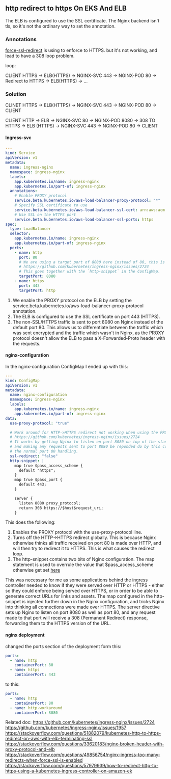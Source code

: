 


## http redirect to https On EKS And ELB

The ELB is configured to use the SSL certificate. The Nginx backend isn't tls, so it's not the ordinary way to set the annotation.

### Annotations

[force-ssl-redirect](https://github.com/kubernetes/ingress-nginx/blob/nginx-0.26.1/docs/user-guide/nginx-configuration/annotations.md#server-side-https-enforcement-through-redirect) is using to enforce to HTTPS.
but it's not working, and lead to have a 308 loop problem.

loop:

CLIENT HTTPS -> ELB(HTTPS) -> NGINX-SVC 443 -> NGINX-POD 80 -> Redirect to HTTPS -> ELB(HTTPS) -> ...


### Solution

CLINET HTTPS -> ELB(HTTPS) -> NGINX-SVC 443 -> NGINX-POD 80 -> CLIENT

CLIENT HTTP -> ELB -> NGINX-SVC 80 -> NGINX-POD 8080 -> 308 TO HTTPS -> ELB (HTTPS) -> NGINX-SVC 443 -> NGINX-POD 80 -> CLIENT

#### Ingress-svc

```yaml
---
kind: Service
apiVersion: v1
metadata:
  name: ingress-nginx
  namespace: ingress-nginx
  labels:
    app.kubernetes.io/name: ingress-nginx
    app.kubernetes.io/part-of: ingress-nginx
  annotations:
    # Enable PROXY protocol
    service.beta.kubernetes.io/aws-load-balancer-proxy-protocol: "*"
    # Specify SSL certificate to use
    service.beta.kubernetes.io/aws-load-balancer-ssl-cert: arn:aws:acm:[...]
    # Use SSL on the HTTPS port
    service.beta.kubernetes.io/aws-load-balancer-ssl-ports: https
spec:
  type: LoadBalancer
  selector:
    app.kubernetes.io/name: ingress-nginx
    app.kubernetes.io/part-of: ingress-nginx
  ports:
    - name: http
      port: 80
      # We are using a target port of 8080 here instead of 80, this is to work around
      # https://github.com/kubernetes/ingress-nginx/issues/2724
      # This goes together with the `http-snippet` in the ConfigMap.
      targetPort: 8080
    - name: https
      port: 443
      targetPort: http
```

1. We enable the PROXY protocol on the ELB by setting the service.beta.kubernetes.io/aws-load-balancer-proxy-protocol annotation.
2. The ELB is configured to use the SSL certificate on port 443 (HTTPS).
3. The non-SSL/HTTPS traffic is sent to port 8080 on Nginx instead of the default port 80. This allows us to differentiate between the traffic which was sent encrypted and the traffic which wasn't in Nginx, as the PROXY protocol doesn't allow the ELB to pass a X-Forwarded-Proto header with the requests.


#### nginx-configuration

In the nginx-configuration ConfigMap I ended up with this:

```yaml
---
kind: ConfigMap
apiVersion: v1
metadata:
  name: nginx-configuration
  namespace: ingress-nginx
  labels:
    app.kubernetes.io/name: ingress-nginx
    app.kubernetes.io/part-of: ingress-nginx
data:
  use-proxy-protocol: "true"

  # Work around for HTTP->HTTPS redirect not working when using the PROXY protocol:
  # https://github.com/kubernetes/ingress-nginx/issues/2724
  # It works by getting Nginx to listen on port 8080 on top of the standard 80 and 443,
  # and making any requests sent to port 8080 be reponded do by this code, rather than
  # the normal port 80 handling.
  ssl-redirect: "false"
  http-snippet: |
    map true $pass_access_scheme {
      default "https";
    }
    map true $pass_port {
      default 443;
    }

    server {
      listen 8080 proxy_protocol;
      return 308 https://$host$request_uri;
    }
```
This does the following:

1. Enables the PROXY protocol with the use-proxy-protocol line.
2. Turns off the HTTP->HTTPS redirect globally. This is because Nginx otherwise thinks all traffic received on port 80 is made over HTTP, and will then try to redirect it to HTTPS. This is what causes the redirect loop.
3. The http-snippet contains two bits of Nginx configuration. The map statement is used to overrule the value that $pass_access_scheme otherwise get set [here](https://github.com/kubernetes/ingress-nginx/blob/da32401c665c646954f79b61e9aa60ac562eb7b7/rootfs/etc/nginx/template/nginx.tmpl#L290-L294) 

This was necessary for me as some applications behind the ingress controller needed to know if they were served over HTTP or HTTPS - either so they could enforce being served over HTTPS, or in order to be able to generate correct URLs for links and assets.
The map configured in the http-snippet is injected further down in the Nginx configuration, and tricks Nginx into thinking all connections were made over HTTPS.
The server directive sets up Nginx to listen on port 8080 as well as port 80, and any request made to that port will receive a 308 (Permanent Redirect) response, forwarding them to the HTTPS version of the URL.


#### nginx deployment

changed the ports section of the deployment form this:

```yaml
ports:
  - name: http
    containerPort: 80
  - name: https
    containerPort: 443
```

to this:

```yaml
ports:
  - name: http
    containerPort: 80
  - name: http-workaround
    containerPort: 8080
```

Related doc:
https://github.com/kubernetes/ingress-nginx/issues/2724
https://github.com/kubernetes/ingress-nginx/issues/1957
https://stackoverflow.com/questions/51882079/kubernetes-http-to-https-redirect-on-aws-with-elb-terminating-ssl
https://stackoverflow.com/questions/33620183/nginx-broken-header-with-proxy-protocol-and-elb
https://stackoverflow.com/questions/49856754/nginx-ingress-too-many-redirects-when-force-ssl-is-enabled
https://stackoverflow.com/questions/57979939/how-to-redirect-http-to-https-using-a-kubernetes-ingress-controller-on-amazon-ek

